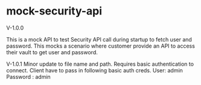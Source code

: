 # mock-security-api

V-1.0.0

This is a mock API to test Security API call during startup to fetch user and password. This mocks a scenario where customer provide an API to access
their vault to get user and password.


V-1.0.1
Minor update to file name and path.
Requires basic authentication to connect.
Client have to pass in following basic auth creds.
User: admin
Password : admin
